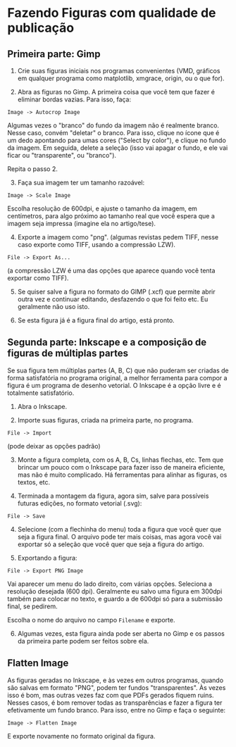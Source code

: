 # Fazendo Figuras com qualidade de publicação

## Primeira parte: Gimp

1) Crie suas figuras iniciais nos programas convenientes (VMD, gráficos
em qualquer programa como matplotlib, xmgrace, origin, ou o que for).

2) Abra as figuras no Gimp. A primeira coisa que você tem que fazer é
eliminar bordas vazias. Para isso, faça: 

`Image -> Autocrop Image`

Algumas vezes o "branco" do fundo da imagem não é realmente branco.
Nesse caso, convém "deletar" o branco. Para isso, clique no ícone que
é um dedo apontando para umas cores ("Select by color"), e clique no
fundo da imagem. Em seguida, delete a seleção (isso vai apagar o fundo,
e ele vai ficar ou "transparente", ou "branco").

Repita o passo 2.

3) Faça sua imagem ter um tamanho razoável:

`Image -> Scale Image`

Escolha resolução de 600dpi, e ajuste o tamanho da imagem,
em centímetros, para algo próximo ao tamanho real que você espera que
a imagem seja impressa (imagine ela no artigo/tese).  

4) Exporte a imagem como "png". (algumas revistas pedem TIFF, nesse
caso exporte como TIFF, usando a compressão LZW).  

`File -> Export As... `

(a compressão LZW é uma das opções que aparece quando você tenta
exportar como TIFF). 

5) Se quiser salve a figura no formato do GIMP (.xcf) que permite
abrir outra vez e continuar editando, desfazendo o que foi feito etc.
Eu geralmente não uso isto.

7) Se esta figura já é a figura final do artigo, está pronto.

## Segunda parte: Inkscape e a composição de figuras de múltiplas partes

Se sua figura tem múltiplas partes (A, B, C) que não puderam ser criadas
de forma satisfatória no programa original, a melhor ferramenta para
compor a figura é um programa de desenho vetorial. O Inkscape é a opção
livre e é totalmente satisfatório.

1) Abra o Inkscape. 

2) Importe suas figuras, criada na primeira parte, no programa. 

`File -> Import`

(pode deixar as opções padrão)

3) Monte a figura completa, com os A, B, Cs, linhas flechas, etc. Tem
que brincar um pouco com o Inkscape para fazer isso de maneira
eficiente, mas não é muito complicado. Há ferramentas para alinhar as
figuras, os textos, etc.  

3) Terminada a montagem da figura, agora sim, salve para possíveis
futuras edições, no formato vetorial (.svg):

`File -> Save`

4) Selecione (com a flechinha do menu) toda a figura que você quer que
seja a figura final. O arquivo pode ter mais coisas, mas agora você vai
exportar só a seleção que você quer que seja a figura do artigo.  

5) Exportando a figura:

`File -> Export PNG Image`

Vai aparecer um menu do lado direito, com várias opções. Seleciona a
resolução desejada (600 dpi). Geralmente eu salvo uma figura em 300dpi
também para colocar no texto, e guardo a de 600dpi só para a submissão
final, se pedirem.

Escolha o nome do arquivo no campo `Filename` e exporte. 

6) Algumas vezes, esta figura ainda pode ser aberta no Gimp e os passos
da primeira parte podem ser feitos sobre ela.

## Flatten Image

As figuras geradas no Inkscape, e às vezes em outros programas, quando
são salvas em formato "PNG", podem ter fundos "transparentes". Às vezes
isso é bom, mas outras vezes faz com que PDFs gerados fiquem ruins.
Nesses casos, é bom remover todas as transparências e fazer a figura ter
efetivamente um fundo branco. Para isso, entre no Gimp e faça o
seguinte:

`Image -> Flatten Image`

E exporte novamente no formato original da figura.











